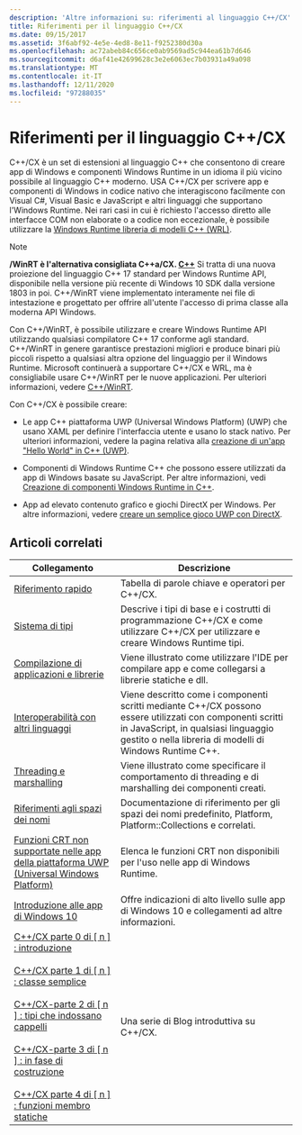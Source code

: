 ```yaml
---
description: 'Altre informazioni su: riferimenti al linguaggio C++/CX'
title: Riferimenti per il linguaggio C++/CX
ms.date: 09/15/2017
ms.assetid: 3f6abf92-4e5e-4ed8-8e11-f9252380d30a
ms.openlocfilehash: ac72abeb84c656ce0ab9569ad5c944ea61b7d646
ms.sourcegitcommit: d6af41e42699628c3e2e6063ec7b03931a49a098
ms.translationtype: MT
ms.contentlocale: it-IT
ms.lasthandoff: 12/11/2020
ms.locfileid: "97288035"
---
```

# <a name="ccx-language-reference"></a>Riferimenti per il linguaggio C++/CX

C++/CX è un set di estensioni al linguaggio C++ che consentono di creare app di Windows e componenti Windows Runtime in un idioma il più vicino possibile al linguaggio C++ moderno. USA C++/CX per scrivere app e componenti di Windows in codice nativo che interagiscono facilmente con Visual C#, Visual Basic e JavaScript e altri linguaggi che supportano l'Windows Runtime. Nei rari casi in cui è richiesto l'accesso diretto alle interfacce COM non elaborate o a codice non eccezionale, è possibile utilizzare la [Windows Runtime libreria di modelli C++ (WRL)](./wrl/windows-runtime-cpp-template-library-wrl.md).

> [!NOTE]
> **/WinRT è l'alternativa consigliata C++a/CX. [ C++](/windows/uwp/cpp-and-winrt-apis/index)** Si tratta di una nuova proiezione del linguaggio C++ 17 standard per Windows Runtime API, disponibile nella versione più recente di Windows 10 SDK dalla versione 1803 in poi. C++/WinRT viene implementato interamente nei file di intestazione e progettato per offrire all'utente l'accesso di prima classe alla moderna API Windows.
>
> Con C++/WinRT, è possibile utilizzare e creare Windows Runtime API utilizzando qualsiasi compilatore C++ 17 conforme agli standard. C++/WinRT in genere garantisce prestazioni migliori e produce binari più piccoli rispetto a qualsiasi altra opzione del linguaggio per il Windows Runtime. Microsoft continuerà a supportare C++/CX e WRL, ma è consigliabile usare C++/WinRT per le nuove applicazioni. Per ulteriori informazioni, vedere [C++/WinRT](/windows/uwp/cpp-and-winrt-apis/index).

Con C++/CX è possibile creare:

- Le app C++ piattaforma UWP (Universal Windows Platform) (UWP) che usano XAML per definire l'interfaccia utente e usano lo stack nativo. Per ulteriori informazioni, vedere la pagina relativa alla [creazione di un'app "Hello World" in C++ (UWP)](/windows/uwp/get-started/create-a-basic-windows-10-app-in-cpp).

- Componenti di Windows Runtime C++ che possono essere utilizzati da app di Windows basate su JavaScript. Per altre informazioni, vedi [Creazione di componenti Windows Runtime in C++](/windows/uwp/winrt-components/creating-windows-runtime-components-in-cpp).

- App ad elevato contenuto grafico e giochi DirectX per Windows. Per altre informazioni, vedere [creare un semplice gioco UWP con DirectX](/windows/uwp/gaming/tutorial--create-your-first-uwp-directx-game).

## <a name="related-articles"></a>Articoli correlati

| Collegamento | Descrizione |
|--|--|
| [Riferimento rapido](../cppcx/quick-reference-c-cx.md) | Tabella di parole chiave e operatori per C++/CX. |
| [Sistema di tipi](../cppcx/type-system-c-cx.md) | Descrive i tipi di base e i costrutti di programmazione C++/CX e come utilizzare C++/CX per utilizzare e creare Windows Runtime tipi. |
| [Compilazione di applicazioni e librerie](../cppcx/building-apps-and-libraries-c-cx.md) | Viene illustrato come utilizzare l'IDE per compilare app e come collegarsi a librerie statiche e dll. |
| [Interoperabilità con altri linguaggi](../cppcx/interoperating-with-other-languages-c-cx.md) | Viene descritto come i componenti scritti mediante C++/CX possono essere utilizzati con componenti scritti in JavaScript, in qualsiasi linguaggio gestito o nella libreria di modelli di Windows Runtime C++. |
| [Threading e marshalling](../cppcx/threading-and-marshaling-c-cx.md) | Viene illustrato come specificare il comportamento di threading e di marshalling dei componenti creati. |
| [Riferimenti agli spazi dei nomi](../cppcx/namespaces-reference-c-cx.md) | Documentazione di riferimento per gli spazi dei nomi predefinito, Platform, Platform::Collections e correlati. |
| [Funzioni CRT non supportate nelle app della piattaforma UWP (Universal Windows Platform)](../cppcx/crt-functions-not-supported-in-universal-windows-platform-apps.md) | Elenca le funzioni CRT non disponibili per l'uso nelle app di Windows Runtime. |
| [Introduzione alle app di Windows 10](/windows/uwp/get-started/) | Offre indicazioni di alto livello sulle app di Windows 10 e collegamenti ad altre informazioni. |
| [C++/CX parte 0 di \[ n \] : introduzione](https://devblogs.microsoft.com/cppblog/ccx-part-0-of-n-an-introduction/)<br /><br />[C++/CX parte 1 di \[ n \] : classe semplice](https://devblogs.microsoft.com/cppblog/ccx-part-1-of-n-a-simple-class/)<br /><br />[C++/CX-parte 2 di \[ n \] : tipi che indossano cappelli](https://devblogs.microsoft.com/cppblog/ccx-part-2-of-n-types-that-wear-hats/)<br /><br />[C++/CX-parte 3 di \[ n \] : in fase di costruzione](https://devblogs.microsoft.com/cppblog/ccx-part-3-of-n-under-construction/)<br /><br />[C++/CX parte 4 di \[ n \] : funzioni membro statiche](https://devblogs.microsoft.com/cppblog/ccx-part-4-of-n-static-member-functions/)| Una serie di Blog introduttiva su C++/CX. |

